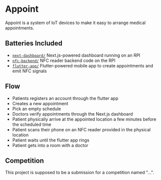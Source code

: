 # Appoint

Appoint is a system of IoT devices to make it easy to arrange medical appointments.

## Batteries Included

- [`next-dashboard/`](next-dashboard/) Next.js-powered dashboard running on an RPI
- [`nfc-backend/`](nfc-backend/) NFC reader backend code on the RPI
- [`flutter-app/`](flutter-app/) Flutter-powered mobile app to create appointments and emit NFC signals

## Flow

- Patients registers an account through the flutter app
- Creates a new appointment
- Pick an empty schedule
- Doctors verify appointments through the Next.js dashboard
- Patient physically arrive at the appointed location a few minutes before the scheduled time
- Patient scans their phone on an NFC reader provided in the physical location
- Patient waits until the flutter app rings
- Patient gets into a room with a doctor

## Competition

This project is supposed to be a submission for a competition named "...".

